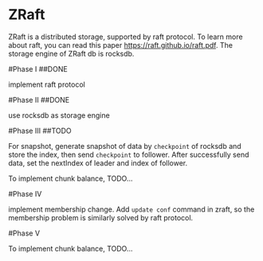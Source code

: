 # ZRaft
ZRaft is a  distributed storage, supported by raft protocol. To learn more about raft, you can read this paper https://raft.github.io/raft.pdf. The storage engine of ZRaft db is rocksdb.

#Phase I ##DONE

implement raft protocol

#Phase II ##DONE

use rocksdb as storage engine

#Phase III ##TODO

For snapshot, generate snapshot of data by `checkpoint` of rocksdb and store the index, then send `checkpoint` to follower. After successfully send data, set the nextIndex of leader and index of follower.

To implement chunk balance, TODO...


#Phase IV

implement membership change. Add `update conf` command  in zraft, so the membership problem is similarly solved by raft protocol. 

#Phase V

To implement chunk balance, TODO...
